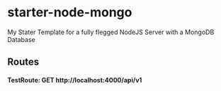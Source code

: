 # starter-node-mongo
My Stater Template for a fully flegged NodeJS Server with a MongoDB Database

## Routes
#### TestRoute:   GET   http://localhost:4000/api/v1
